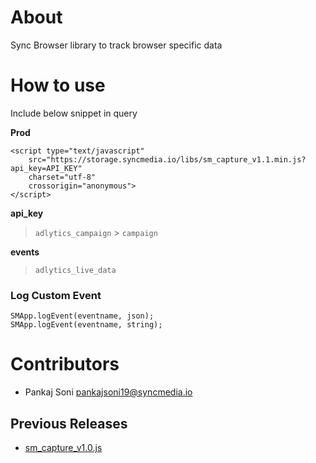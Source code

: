 # About

Sync Browser library to track browser specific data

# How to use

Include below snippet in query

__Prod__

```
<script type="text/javascript" 
    src="https://storage.syncmedia.io/libs/sm_capture_v1.1.min.js?api_key=API_KEY" 
    charset="utf-8" 
    crossorigin="anonymous">
</script>
```

__api_key__

> `adlytics_campaign` > `campaign`


__events__

> `adlytics_live_data`

### Log Custom Event

```
SMApp.logEvent(eventname, json);
SMApp.logEvent(eventname, string);
```

# Contributors

* Pankaj Soni <pankajsoni19@syncmedia.io>

## Previous Releases

* [sm\_capture\_v1.0.js](https://storage.syncmedia.io/libs/sm_capture_v1.0.js)